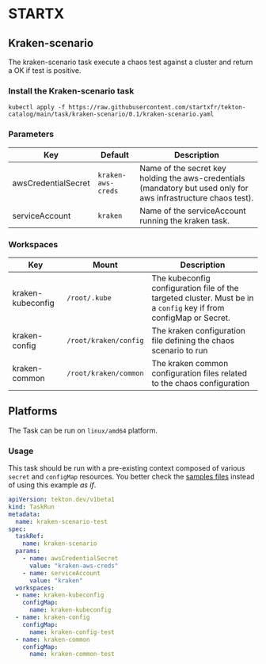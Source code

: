# STARTX

## Kraken-scenario

The kraken-scenario task execute a chaos test against a cluster and return a OK if test is positive.

### Install the Kraken-scenario task

```
kubectl apply -f https://raw.githubusercontent.com/startxfr/tekton-catalog/main/task/kraken-scenario/0.1/kraken-scenario.yaml
```

### Parameters

| Key                 | Default            | Description                                                                                                     |
| ------------------- | ------------------ | --------------------------------------------------------------------------------------------------------------- |
| awsCredentialSecret | `kraken-aws-creds` | Name of the secret key holding the aws-credentials (mandatory but used only for aws infrastructure chaos test). |
| serviceAccount      | `kraken`           | Name of the serviceAccount running the kraken task.                                                             |

### Workspaces

| Key               | Mount                 | Description                                                                                                       |
| ----------------- | --------------------- | ----------------------------------------------------------------------------------------------------------------- |
| kraken-kubeconfig | `/root/.kube`         | The kubeconfig configuration file of the targeted cluster. Must be in a `config` key if from configMap or Secret. |
| kraken-config     | `/root/kraken/config` | The kraken configuration file defining the chaos scenario to run                                                  |
| kraken-common     | `/root/kraken/common` | The kraken common configuration files related to the chaos configuration                                          |

## Platforms

The Task can be run on `linux/amd64` platform.

### Usage

This task should be run with a pre-existing context composed of various `secret` and `configMap` resources. 
You better check the [samples files](https://github.com/startxfr/tekton-catalog/tree/main/task/kraken-scenario/0.1/samples) 
instead of using this example _as if_.

```yaml
apiVersion: tekton.dev/v1beta1
kind: TaskRun
metadata:
  name: kraken-scenario-test
spec:
  taskRef:
    name: kraken-scenario
  params:
    - name: awsCredentialSecret
      value: "kraken-aws-creds"
    - name: serviceAccount
      value: "kraken"
  workspaces:
  - name: kraken-kubeconfig
    configMap:
      name: kraken-kubeconfig
  - name: kraken-config
    configMap:
      name: kraken-config-test
  - name: kraken-common
    configMap:
      name: kraken-common-test
```